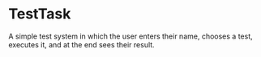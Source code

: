# TestTask
A simple test system in which the user enters their name, chooses a test, executes  it, and at the end sees their result.
